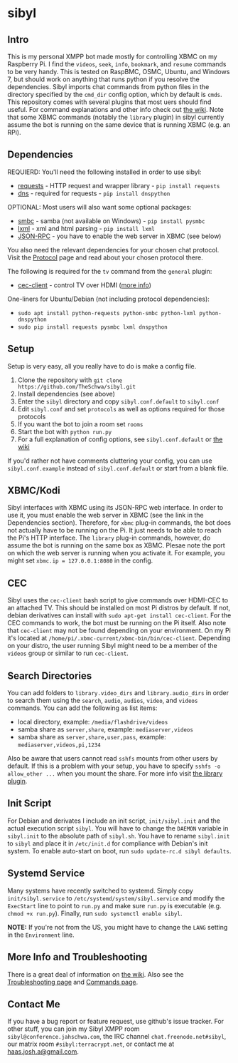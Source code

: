 # sibyl

## Intro

This is my personal XMPP bot made mostly for controlling XBMC on my Raspberry
Pi. I find the `videos`, `seek`, `info`, `bookmark`, and `resume` commands to
be very handy. This is tested on RaspBMC, OSMC, Ubuntu, and Windows 7, but
should work on anything that runs python if you resolve the dependencies. Sibyl
imports chat commands from python files in the directory specified by the
`cmd_dir` config option, which by default is `cmds`. This repository comes with
several plugins that most uers should find useful. For command explanations and
other info check out [the wiki][wiki]. Note that some XBMC commands (notably the
`library` plugin) in sibyl currently assume the bot is running on the same
device that is running XBMC (e.g. an RPi).

## Dependencies

REQUIERD: You'll need the following installed in order to use sibyl:

 - [requests][req] - HTTP request and wrapper library - `pip install requests`
 - [dns][dns] - required for requests - `pip install dnspython`

OPTIONAL: Most users will also want some optional packages:

 - [smbc][samba] - samba (not available on Windows) - `pip install pysmbc`
 - [lxml][lxml] - xml and html parsing - `pip install lxml`
 - [JSON-RPC][json] - you have to enable the web server in XBMC (see below)

You also need the relevant dependencies for your chosen chat protocol. Visit the
[Protocol][proto] page and read about your chosen protocol there.

The following is required for the `tv` command from the `general` plugin:

 - [cec-client][cec] - control TV over HDMI ([more info][gen])

One-liners for Ubuntu/Debian (not including protocol dependencies):

 - `sudo apt install python-requests python-smbc python-lxml python-dnspython`
 - `sudo pip install requests pysmbc lxml dnspython`

## Setup

Setup is very easy, all you really have to do is make a config file.

 1. Clone the repository with `git clone https://github.com/TheSchwa/sibyl.git`
 2. Install dependencies (see above)
 3. Enter the `sibyl` directory and copy `sibyl.conf.default` to `sibyl.conf`
 4. Edit `sibyl.conf` and set `protocols` as well as options required for those protocols
 5. If you want the bot to join a room set `rooms`
 6. Start the bot with `python run.py`
 7. For a full explanation of config options, see `sibyl.conf.default` or [the wiki][wiki]

If you'd rather not have comments cluttering your config, you can use
`sibyl.conf.example` instead of `sibyl.conf.default` or start from a blank file.

## XBMC/Kodi

Sibyl interfaces with XBMC using its JSON-RPC web interface. In
order to use it, you must enable the web server in XBMC (see the link in the
Dependencies section). Therefore, for `xbmc` plug-in commands, the bot does not
actually have to be running on the Pi. It just needs to be able to reach the
Pi's HTTP interface. The `library` plug-in commands, however, do assume the bot
is running on the same box as XBMC. Plesae note the port on which the web
server is running when you activate it. For example, you might set `xbmc.ip =
127.0.0.1:8080` in the config.

## CEC

Sibyl uses the `cec-client` bash script to give commands over HDMI-CEC
to an attached TV. This should be installed on most Pi distros by default. If
not, debian derivatives can install with `sudo apt-get install cec-client`. For
the CEC commands to work, the bot must be running on the Pi itself. Also note
that `cec-client` may not be found depending on your environment. On my Pi it's
located at `/home/pi/.xbmc-current/xbmc-bin/bin/cec-client`. Depending on your
distro, the user running Sibyl might need to be a member of the `videos` group
or similar to run `cec-client`.

## Search Directories

You can add folders to `library.video_dirs` and `library.audio_dirs` in
order to search them using the `search`, `audio`, `audios`, `video`, and
`videos` commands. You can add the following as list items:

  - local directory, example: `/media/flashdrive/videos`
  - samba share as `server,share`, example: `mediaserver,videos`
  - samba share as `server,share,user,pass`, example: `mediaserver,videos,pi,1234`


Also be aware that users cannot read `sshfs` mounts from other users by
default. If this is a problem with your setup, you have to specify `sshfs -o
allow_other ...` when you mount the share. For more info visit [the library
plugin][lib].

## Init Script

For Debian and derivates I include an init script, `init/sibyl.init` and the
actual execution script `sibyl`. You will have to change the `DAEMON` variable
in `sibyl.init` to the absolute path of `sibyl.sh`. You have to rename
`sibyl.init` to `sibyl` and place it in `/etc/init.d` for compliance with
Debian's init system. To enable auto-start on boot, run `sudo update-rc.d sibyl
defaults`.

## Systemd Service

Many systems have recently switched to systemd. Simply copy
`init/sibyl.service` to `/etc/systemd/system/sibyl.service` and modify the
`ExecStart` line to point to `run.py` and make sure `run.py` is executable
(e.g. `chmod +x run.py`). Finally, run `sudo systemctl enable sibyl`.

**NOTE:** If you're not from the US, you might have to change the
`LANG` setting in the `Environment` line.

## More Info and Troubleshooting

There is a great deal of information on [the wiki][wiki]. Also see the
[Troubleshooting page][trouble] and [Commands page][cmd].

## Contact Me

If you have a bug report or feature request, use github's issue tracker. For
other stuff, you can join my Sibyl XMPP room `sibyl@conference.jahschwa.com`,
the IRC channel `chat.freenode.net#sibyl`, our matrix room
`#sibyl:terracrypt.net`, or contact me at [haas.josh.a@gmail.com][mail].

 [wiki]: https://github.com/TheSchwa/sibyl/wiki
 [req]: http://docs.python-requests.org/en/latest/
 [samba]: https://bitbucket.org/nosklo/pysmbclient/src/057512c24175?at=default
 [cec]: http://libcec.pulse-eight.com/
 [gen]: https://github.com/TheSchwa/sibyl/wiki/General#dependencies
 [json]: http://kodi.wiki/view/Webserver#Enabling_the_webserver
 [mail]: mailto:haas.josh.a@gmail.com
 [lxml]: http://lxml.de/
 [dns]: http://www.dnspython.org/
 [proto]: https://github.com/TheSchwa/sibyl/wiki/Protocols
 [lib]: https://github.com/TheSchwa/sibyl/wiki/Library
 [trouble]: https://github.com/TheSchwa/sibyl/wiki/Troubleshooting
 [cmd]: https://github.com/TheSchwa/sibyl/wiki/Commands
